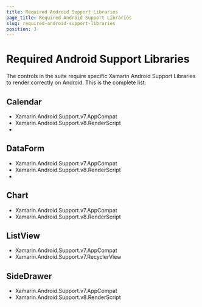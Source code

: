 ```yaml
---
title: Required Android Support Libraries
page_title: Required Android Support Libraries
slug: required-android-support-libraries
position: 3
---
```


# Required Android Support Libraries

The controls in the suite require specific Xamarin Android Support Libraries to render correctly on Android. This is the complete list:

## Calendar

* Xamarin.Android.Support.v7.AppCompat
* Xamarin.Android.Support.v8.RenderScript
* 
## DataForm

* Xamarin.Android.Support.v7.AppCompat
* Xamarin.Android.Support.v8.RenderScript
* 
## Chart

* Xamarin.Android.Support.v7.AppCompat
* Xamarin.Android.Support.v8.RenderScript

## ListView

* Xamarin.Android.Support.v7.AppCompat
* Xamarin.Android.Support.v7.RecyclerView

## SideDrawer

* Xamarin.Android.Support.v7.AppCompat
* Xamarin.Android.Support.v8.RenderScript

